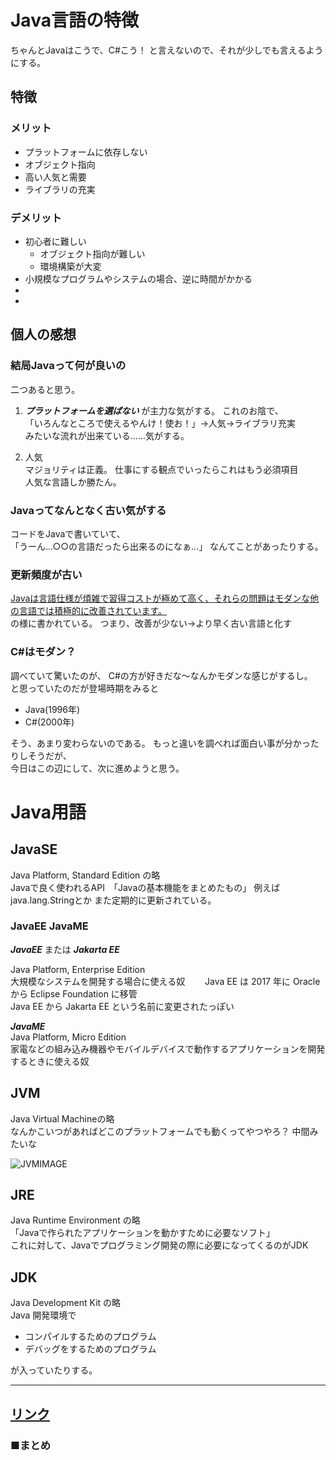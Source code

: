 # Java言語の特徴

ちゃんとJavaはこうで、C#こう！
と言えないので、それが少しでも言えるようにする。

## 特徴  

### メリット
+ プラットフォームに依存しない
+ オブジェクト指向
+ 高い人気と需要
+ ライブラリの充実

### デメリット
- 初心者に難しい
    - オブジェクト指向が難しい
    - 環境構築が大変
- 小規模なプログラムやシステムの場合、逆に時間がかかる
- 
- 


## 個人の感想

### 結局Javaって何が良いの

二つあると思う。

1. ***プラットフォームを選ばない*** が主力な気がする。
これのお陰で、  
「いろんなところで使えるやんけ！使お！」→人気→ライブラリ充実  
みたいな流れが出来ている......気がする。

2. 人気  
マジョリティは正義。
仕事にする観点でいったらこれはもう必須項目  
人気な言語しか勝たん。


### Javaってなんとなく古い気がする
コードをJavaで書いていて、  
「うーん...○○の言語だったら出来るのになぁ...」
なんてことがあったりする。

### 更新頻度が古い
<a  href="https://jp.quora.com/Java%E3%83%97%E3%83%AD%E3%82%B0%E3%83%A9%E3%83%9F%E3%83%B3%E3%82%B0%E8%A8%80%E8%AA%9E%E3%81%AE%E3%83%87%E3%83%A1%E3%83%AA%E3%83%83%E3%83%88%E3%81%AF%E4%BD%95%E3%81%A7%E3%81%99%E3%81%8B">Javaは言語仕様が煩雑で習得コストが極めて高く、それらの問題はモダンな他の言語では積極的に改善されています。</a>  
の様に書かれている。
つまり、改善が少ない→より早く古い言語と化す

### C#はモダン？
調べていて驚いたのが、
C#の方が好きだな～なんかモダンな感じがするし。  
と思っていたのだが登場時期をみると
+ Java(1996年)
+ C#(2000年)  

そう、あまり変わらないのである。
もっと違いを調べれば面白い事が分かったりしそうだが、  
今日はこの辺にして、次に進めようと思う。




# Java用語

## JavaSE
Java Platform, Standard Edition の略  
Javaで良く使われるAPI　「Javaの基本機能をまとめたもの」
例えばjava.lang.Stringとか
また定期的に更新されている。

### JavaEE JavaME
***JavaEE***  または ***Jakarta EE***　　

Java Platform, Enterprise Edition   
大規模なシステムを開発する場合に使える奴　　
Java EE は 2017 年に Oracle から Eclipse Foundation に移管  
Java EE から Jakarta EE という名前に変更されたっぽい


***JavaME***  
Java Platform, Micro Edition   
家電などの組み込み機器やモバイルデバイスで動作するアプリケーションを開発するときに使える奴


## JVM
Java Virtual Machineの略  
なんかこいつがあればどこのプラットフォームでも動くってやつやろ？
中間みたいな

![JVMIMAGE](https://www.javadrive.jp/start/install/img/p5-1.png)



## JRE
Java Runtime Environment の略  
「Javaで作られたアプリケーションを動かすために必要なソフト」  
これに対して、Javaでプログラミング開発の際に必要になってくるのがJDK

## JDK
Java Development Kit の略  
Java 開発環境で  
+ コンパイルするためのプログラム  
+ デバッグをするためのプログラム    

が入っていたりする。

---
## <a  href="">リンク</a>
### ■まとめ  